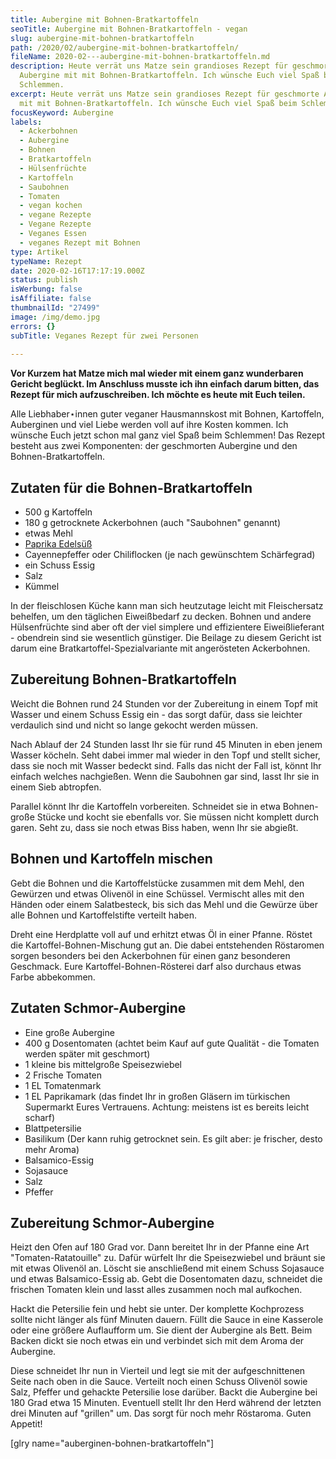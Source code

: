 ```yaml
---
title: Aubergine mit Bohnen-Bratkartoffeln
seoTitle: Aubergine mit Bohnen-Bratkartoffeln - vegan
slug: aubergine-mit-bohnen-bratkartoffeln
path: /2020/02/aubergine-mit-bohnen-bratkartoffeln/
fileName: 2020-02---aubergine-mit-bohnen-bratkartoffeln.md
description: Heute verrät uns Matze sein grandioses Rezept für geschmorte
  Aubergine mit mit Bohnen-Bratkartoffeln. Ich wünsche Euch viel Spaß beim
  Schlemmen.
excerpt: Heute verrät uns Matze sein grandioses Rezept für geschmorte Aubergine
  mit mit Bohnen-Bratkartoffeln. Ich wünsche Euch viel Spaß beim Schlemmen.
focusKeyword: Aubergine
labels:
  - Ackerbohnen
  - Aubergine
  - Bohnen
  - Bratkartoffeln
  - Hülsenfrüchte
  - Kartoffeln
  - Saubohnen
  - Tomaten
  - vegan kochen
  - vegane Rezepte
  - Vegane Rezepte
  - Veganes Essen
  - veganes Rezept mit Bohnen
type: Artikel
typeName: Rezept
date: 2020-02-16T17:17:19.000Z
status: publish
isWerbung: false
isAffiliate: false
thumbnailId: "27499"
image: /img/demo.jpg
errors: {}
subTitle: Veganes Rezept für zwei Personen
  
---
```


**Vor Kurzem hat Matze mich mal wieder mit einem ganz wunderbaren Gericht
beglückt. Im Anschluss musste ich ihn einfach darum bitten, das Rezept für mich
aufzuschreiben. Ich möchte es heute mit Euch teilen.**

Alle Liebhaber⋆innen guter veganer Hausmannskost mit Bohnen, Kartoffeln,
Auberginen und viel Liebe werden voll auf ihre Kosten kommen. Ich wünsche Euch
jetzt schon mal ganz viel Spaß beim Schlemmen! Das Rezept besteht aus zwei
Komponenten: der geschmorten Aubergine und den Bohnen-Bratkartoffeln.

## Zutaten für die Bohnen-Bratkartoffeln

- 500 g Kartoffeln
- 180 g getrocknete Ackerbohnen (auch "Saubohnen" genannt)
- etwas Mehl
- [Paprika Edelsüß](/2020/02/das-kraeuterkontor-im-test/)
- Cayennepfeffer oder Chiliflocken (je nach gewünschtem Schärfegrad)
- ein Schuss Essig
- Salz
- Kümmel

In der fleischlosen Küche kann man sich heutzutage leicht mit Fleischersatz
behelfen, um den täglichen Eiweißbedarf zu decken. Bohnen und andere
Hülsenfrüchte sind aber oft der viel simplere und effizientere Eiweißlieferant -
obendrein sind sie wesentlich günstiger. Die Beilage zu diesem Gericht ist darum
eine Bratkartoffel-Spezialvariante mit angerösteten Ackerbohnen.

## Zubereitung Bohnen-Bratkartoffeln

Weicht die Bohnen rund 24 Stunden vor der Zubereitung in einem Topf mit Wasser
und einem Schuss Essig ein - das sorgt dafür, dass sie leichter verdaulich sind
und nicht so lange gekocht werden müssen.

Nach Ablauf der 24 Stunden lasst Ihr sie für rund 45 Minuten in eben jenem
Wasser köcheln. Seht dabei immer mal wieder in den Topf und stellt sicher, dass
sie noch mit Wasser bedeckt sind. Falls das nicht der Fall ist, könnt Ihr
einfach welches nachgießen. Wenn die Saubohnen gar sind, lasst Ihr sie in einem
Sieb abtropfen.

Parallel könnt Ihr die Kartoffeln vorbereiten. Schneidet sie in etwa
Bohnen-große Stücke und kocht sie ebenfalls vor. Sie müssen nicht komplett durch
garen. Seht zu, dass sie noch etwas Biss haben, wenn Ihr sie abgießt.

## Bohnen und Kartoffeln mischen

Gebt die Bohnen und die Kartoffelstücke zusammen mit dem Mehl, den Gewürzen und
etwas Olivenöl in eine Schüssel. Vermischt alles mit den Händen oder einem
Salatbesteck, bis sich das Mehl und die Gewürze über alle Bohnen und
Kartoffelstifte verteilt haben.

Dreht eine Herdplatte voll auf und erhitzt etwas Öl in einer Pfanne. Röstet die
Kartoffel-Bohnen-Mischung gut an. Die dabei entstehenden Röstaromen sorgen
besonders bei den Ackerbohnen für einen ganz besonderen Geschmack. Eure
Kartoffel-Bohnen-Rösterei darf also durchaus etwas Farbe abbekommen.

## Zutaten Schmor-Aubergine

- Eine große Aubergine
- 400 g Dosentomaten (achtet beim Kauf auf gute Qualität - die Tomaten werden
  später mit geschmort)
- 1 kleine bis mittelgroße Speisezwiebel
- 2 Frische Tomaten
- 1 EL Tomatenmark
- 1 EL Paprikamark (das findet Ihr in großen Gläsern im türkischen Supermarkt
  Eures Vertrauens. Achtung: meistens ist es bereits leicht scharf)
- Blattpetersilie
- Basilikum (Der kann ruhig getrocknet sein. Es gilt aber: je frischer, desto
  mehr Aroma)
- Balsamico-Essig
- Sojasauce
- Salz
- Pfeffer

## Zubereitung Schmor-Aubergine

Heizt den Ofen auf 180 Grad vor. Dann bereitet Ihr in der Pfanne eine Art
"Tomaten-Ratatouille" zu. Dafür würfelt Ihr die Speisezwiebel und bräunt sie mit
etwas Olivenöl an. Löscht sie anschließend mit einem Schuss Sojasauce und etwas
Balsamico-Essig ab. Gebt die Dosentomaten dazu, schneidet die frischen Tomaten
klein und lasst alles zusammen noch mal aufkochen.

Hackt die Petersilie fein und hebt sie unter. Der komplette Kochprozess sollte
nicht länger als fünf Minuten dauern. Füllt die Sauce in eine Kasserole oder
eine größere Auflaufform um. Sie dient der Aubergine als Bett. Beim Backen dickt
sie noch etwas ein und verbindet sich mit dem Aroma der Aubergine.

Diese schneidet Ihr nun in Vierteil und legt sie mit der aufgeschnittenen Seite
nach oben in die Sauce. Verteilt noch einen Schuss Olivenöl sowie Salz, Pfeffer
und gehackte Petersilie lose darüber. Backt die Aubergine bei 180 Grad etwa 15
Minuten. Eventuell stellt Ihr den Herd während der letzten drei Minuten auf
"grillen" um. Das sorgt für noch mehr Röstaroma. Guten Appetit!

[glry name="auberginen-bohnen-bratkartoffeln"]

  